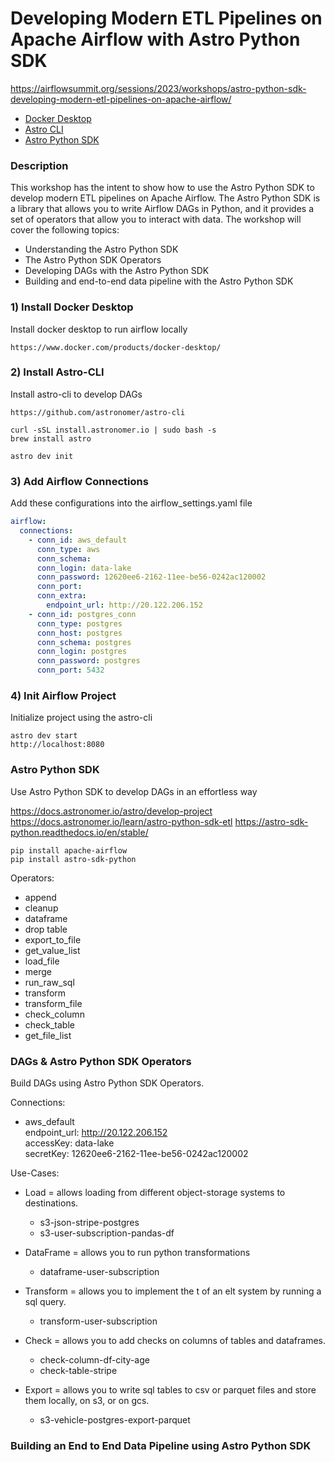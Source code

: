 # Developing Modern ETL Pipelines on Apache Airflow with Astro Python SDK
https://airflowsummit.org/sessions/2023/workshops/astro-python-sdk-developing-modern-etl-pipelines-on-apache-airflow/

- [Docker Desktop](https://www.docker.com/products/docker-desktop/)
- [Astro CLI](https://docs.astronomer.io/astro/cli/install-cli)
- [Astro Python SDK](https://github.com/astronomer/astro-sdk)

### Description
This workshop has the intent to show how to use the Astro Python SDK to develop modern ETL pipelines on Apache Airflow. 
The Astro Python SDK is a library that allows you to write Airflow DAGs in Python, and it provides a set of operators that allow you to interact with data. 
The workshop will cover the following topics:

- Understanding the Astro Python SDK
- The Astro Python SDK Operators
- Developing DAGs with the Astro Python SDK
- Building and end-to-end data pipeline with the Astro Python SDK

### 1) Install Docker Desktop
Install docker desktop to run airflow locally
```shell
https://www.docker.com/products/docker-desktop/
```

### 2) Install Astro-CLI
Install astro-cli to develop DAGs
```shell
https://github.com/astronomer/astro-cli

curl -sSL install.astronomer.io | sudo bash -s
brew install astro

astro dev init
```

### 3) Add Airflow Connections
Add these configurations into the airflow_settings.yaml file
```yaml
airflow:
  connections:
    - conn_id: aws_default
      conn_type: aws
      conn_schema:
      conn_login: data-lake
      conn_password: 12620ee6-2162-11ee-be56-0242ac120002
      conn_port:
      conn_extra:
        endpoint_url: http://20.122.206.152
    - conn_id: postgres_conn
      conn_type: postgres
      conn_host: postgres
      conn_schema: postgres
      conn_login: postgres
      conn_password: postgres
      conn_port: 5432
```

### 4) Init Airflow Project
Initialize project using the astro-cli
```shell
astro dev start
http://localhost:8080
```

### Astro Python SDK
Use Astro Python SDK to develop DAGs in an effortless way

https://docs.astronomer.io/astro/develop-project
https://docs.astronomer.io/learn/astro-python-sdk-etl
https://astro-sdk-python.readthedocs.io/en/stable/

```shell
pip install apache-airflow
pip install astro-sdk-python
```

Operators:

- append 
- cleanup 
- dataframe 
- drop table 
- export_to_file 
- get_value_list
- load_file 
- merge 
- run_raw_sql 
- transform 
- transform_file 
- check_column 
- check_table 
- get_file_list

### DAGs & Astro Python SDK Operators
Build DAGs using Astro Python SDK Operators.

Connections:
- aws_default  
endpoint_url: http://20.122.206.152  
accessKey: data-lake  
secretKey: 12620ee6-2162-11ee-be56-0242ac120002  

Use-Cases:
- Load = allows loading from different object-storage systems to destinations.  
  - s3-json-stripe-postgres
  - s3-user-subscription-pandas-df
  
- DataFrame = allows you to run python transformations 
  - dataframe-user-subscription

- Transform = allows you to implement the t of an elt system by running a sql query.
  - transform-user-subscription

- Check = allows you to add checks on columns of tables and dataframes.
  - check-column-df-city-age 
  - check-table-stripe
  
- Export = allows you to write sql tables to csv or parquet files and store them locally, on s3, or on gcs.
  - s3-vehicle-postgres-export-parquet

### Building an End to End Data Pipeline using Astro Python SDK
```shell

```
